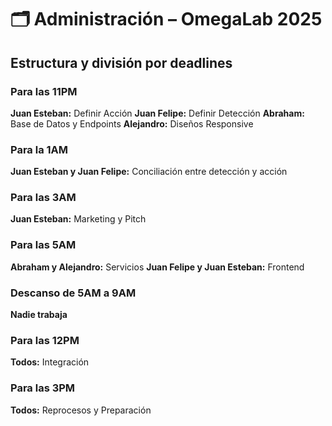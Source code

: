 # 🗂️ Administración – OmegaLab 2025

## Estructura y división por deadlines

### Para las 11PM
**Juan Esteban:** Definir Acción
**Juan Felipe:** Definir Detección
**Abraham:** Base de Datos y Endpoints
**Alejandro:** Diseños Responsive

### Para la 1AM
**Juan Esteban y Juan Felipe:**
Conciliación entre detección y acción

### Para las 3AM
**Juan Esteban:** Marketing y Pitch

### Para las 5AM
**Abraham y Alejandro:** Servicios
**Juan Felipe y Juan Esteban:** Frontend

### Descanso de 5AM a 9AM
**Nadie trabaja**

### Para las 12PM
**Todos:** Integración

### Para las 3PM
**Todos:** Reprocesos y Preparación
